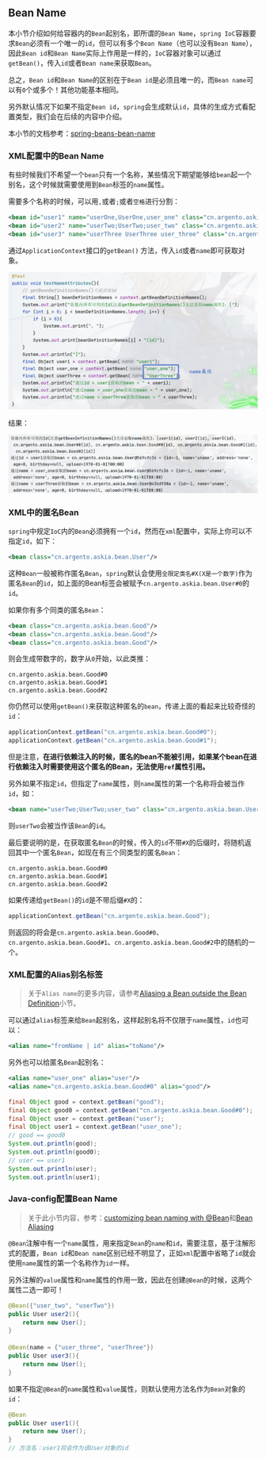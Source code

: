 ## Bean Name

本小节介绍如何给容器内的`Bean`起别名，即所谓的`Bean Name`，`spring IoC`容器要求`Bean`必须有一个唯一的`id`，但可以有多个`Bean Name`（也可以没有`Bean Name`），因此`Bean id`和`Bean Name`实际上作用是一样的，`IoC`容器对象可以通过`getBean()`，传入`id`或者`Bean name`来获取`Bean`。

总之，`Bean id`和`Bean Name`的区别在于`Bean id`是必须且唯一的，而`Bean name`可以有`0`个或多个！其他功能基本相同。

另外默认情况下如果不指定`Bean id`，`spring`会生成默认`id`，具体的生成方式看配置类型，我们会在后续的内容中介绍。

本小节的文档参考：[spring-beans-bean-name](https://docs.spring.io/spring-framework/reference/core/beans/definition.html#beans-beanname)

### XML配置中的Bean Name

有些时候我们不希望一个`bean`只有一个名称，某些情况下期望能够给`bean`起一个别名，这个时候就需要使用到`Bean`标签的`name`属性。

需要多个名称的时候，可以用`,`或者`;`或者`空格`进行分割：

```xml
<bean id="user1" name="userOne,UserOne,user_one" class="cn.argento.askia.bean.User"></bean>
<bean id="user2" name="userTwo;UserTwo;user_two" class="cn.argento.askia.bean.User"></bean>
<bean id="user3" name="userThree UserThree user_three" class="cn.argento.askia.bean.User"></bean>
```

通过`ApplicationContext`接口的`getBean()` 方法，传入`id`或者`name`即可获取对象。

![image-20240802154309418](README/image-20240802154309418.png)

结果：

![image-20240802154339914](README/image-20240802154339914.png)

### XML中的匿名Bean

`spring`中规定`IoC`内的`Bean`必须拥有一个`id`，然而在`xml`配置中，实际上你可以不指定`id`，如下：

```xml
<bean class="cn.argento.askia.bean.User"/>
```

这种`Bean`一般被称作匿名`Bean`，`spring`默认会使用`全限定类名#X(X是一个数字)`作为匿名`Bean`的`id`，如上面的Bean标签会被赋予`cn.argento.askia.bean.User#0`的`id`。

如果你有多个同类的匿名`Bean`：

```xml
<bean class="cn.argento.askia.bean.Good"/>
<bean class="cn.argento.askia.bean.Good"/>
<bean class="cn.argento.askia.bean.Good"/>
```

则会生成带数字的，数字从`0`开始，以此类推：

```
cn.argento.askia.bean.Good#0
cn.argento.askia.bean.Good#1
cn.argento.askia.bean.Good#2
```

你仍然可以使用`getBean()`来获取这种匿名的`bean`，传递上面的看起来比较奇怪的`id`：

```java
applicationContext.getBean("cn.argento.askia.bean.Good#0");
applicationContext.getBean("cn.argento.askia.bean.Good#1");
```

但是注意，**在进行依赖注入的时候，匿名的bean不能被引用，如果某个bean在进行依赖注入时需要使用这个匿名的Bean，无法使用`ref`属性引用。**

另外如果不指定`id`，但指定了`name`属性，则`name`属性的第一个名称将会被当作`id`，如：

```xml
<bean name="userTwo;UserTwo;user_two" class="cn.argento.askia.bean.User"></bean>
```

则`userTwo`会被当作该`Bean`的`id`。

最后要说明的是，在获取匿名`Bean`的时候，传入的`id`不带`#X`的后缀时，将随机返回其中一个匿名`Bean`，如现在有三个同类型的匿名`Bean`：

```
cn.argento.askia.bean.Good#0
cn.argento.askia.bean.Good#1
cn.argento.askia.bean.Good#2
```

如果传递给`getBean()`的`id`是不带后缀`#X`的：

```java
applicationContext.getBean("cn.argento.askia.bean.Good");
```

则返回的将会是`cn.argento.askia.bean.Good#0`、`cn.argento.askia.bean.Good#1`、`cn.argento.askia.bean.Good#2`中的随机的一个。

### XML配置的Alias别名标签

> 关于`Alias name`的更多内容，请参考[Aliasing a Bean outside the Bean Definition](https://docs.spring.io/spring-framework/reference/core/beans/definition.html#beans-beanname-alias)小节。

可以通过`alias`标签来给`Bean`起别名，这样起别名将不仅限于`name`属性，`id`也可以：

```xml
<alias name="fromName | id" alias="toName"/>
```

另外也可以给匿名`Bean`起别名：

```xml
<alias name="user_one" alias="user"/>
<alias name="cn.argento.askia.bean.Good#0" alias="good"/>
```

```java
final Object good = context.getBean("good");
final Object good0 = context.getBean("cn.argento.askia.bean.Good#0");
final Object user = context.getBean("user");
final Object user1 = context.getBean("user_one");
// good == good0
System.out.println(good);
System.out.println(good0);
// user == user1
System.out.println(user);
System.out.println(user1);
```

### Java-config配置Bean Name

> 关于此小节内容，参考：[customizing bean naming with @Bean](https://docs.spring.io/spring-framework/reference/core/beans/java/bean-annotation.html#beans-java-customizing-bean-naming)和[Bean Aliasing](https://docs.spring.io/spring-framework/reference/core/beans/java/bean-annotation.html#beans-java-bean-aliasing)

`@Bean`注解中有一个`name`属性，用来指定`Bean`的`name`和`id`，需要注意，基于注解形式的配置，`Bean id`和`Bean name`区别已经不明显了，正如`xml`配置中省略了`id`就会使用`name`属性的第一个名称作为`id`一样。

另外注解的`value`属性和`name`属性的作用一致，因此在创建`@Bean`的时候，这两个属性二选一即可！

```java
@Bean({"user_two", "userTwo"})
public User user2(){
    return new User();
}

@Bean(name = {"user_three", "userThree"})
public User user3(){
    return new User();
}
```

如果不指定`@Bean`的`name`属性和`value`属性，则默认使用方法名作为`Bean`对象的`id`：

```java
@Bean
public User user1(){
    return new User();
}
// 方法名：user1将会作为该User对象的id
```







